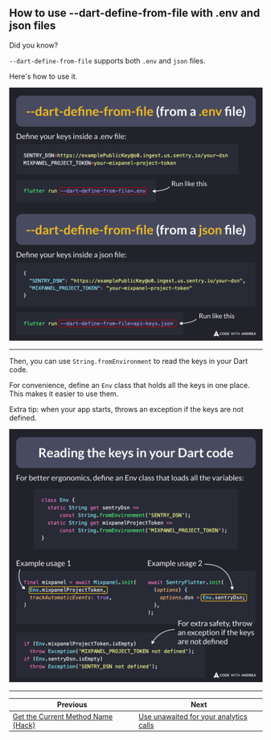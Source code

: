 ## How to use --dart-define-from-file with .env and json files

Did you know?

`--dart-define-from-file` supports both `.env` and `json` files.

Here's how to use it.

![](175.1.png)

<!--

--dart-define-from-file (from a .env file)

Define your keys inside a .env file:

```
SENTRY_DSN=https://examplePublicKey@o0.ingest.us.sentry.io/your-dsn
MIXPANEL_PROJECT_TOKEN=your-mixpanel-project-token
```

Run like this:

```
flutter run --dart-define-from-file=.env
```

---

--dart-define-from-file (from a json file)

Define your keys inside a .json file:

```json
{
  "SENTRY_DSN": "https://examplePublicKey@o0.ingest.us.sentry.io/your-dsn",
  "MIXPANEL_PROJECT_TOKEN": "your-mixpanel-project-token"
}
```

Run like this:

```
flutter run --dart-define-from-file=api-keys.json
```

-->

---

Then, you can use `String.fromEnvironment` to read the keys in your Dart code.

For convenience, define an `Env` class that holds all the keys in one place. This makes it easier to use them.

Extra tip: when your app starts, throws an exception if the keys are not defined.

![](175.2.png)

<!--

// Reading the keys in your Dart code

// For better ergonomics, define an Env class that loads all the variables
class Env {
  static String get sentryDsn => const String.fromEnvironment('SENTRY_DSN');
  static String get mixpanelProjectToken =>
      const String.fromEnvironment('MIXPANEL_PROJECT_TOKEN');
}

// Example usage 1
final mixpanel = await Mixpanel.init(
  Env.mixpanelProjectToken,
  trackAutomaticEvents: true,
)

// Example usage 2
await SentryFlutter.init(
  (options) {
    options.dsn = Env.sentryDsn;
  },
);

// For extra safety, throw an exception if the keys are not defined
  if (Env.mixpanelProjectToken.isEmpty) {
    throw Exception('MIXPANEL_PROJECT_TOKEN not defined');
  }
  if (Env.sentryDsn.isEmpty) {
    throw Exception('SENTRY_DSN not defined');
  }
-->

---

| Previous | Next |
| -------- | ---- |
| [Get the Current Method Name (Hack)](../0174-get-method-name-stack-trace/index.md) | [Use unawaited for your analytics calls](../0176-use-unawaited-analytics-calls/index.md) |


<!-- TWITTER|https://x.com/biz84/status/1817917584932495809 -->
<!-- LINKEDIN|https://www.linkedin.com/posts/andreabizzotto_did-you-know-dart-define-from-file-supports-activity-7223683174126489600-cGMD -->

